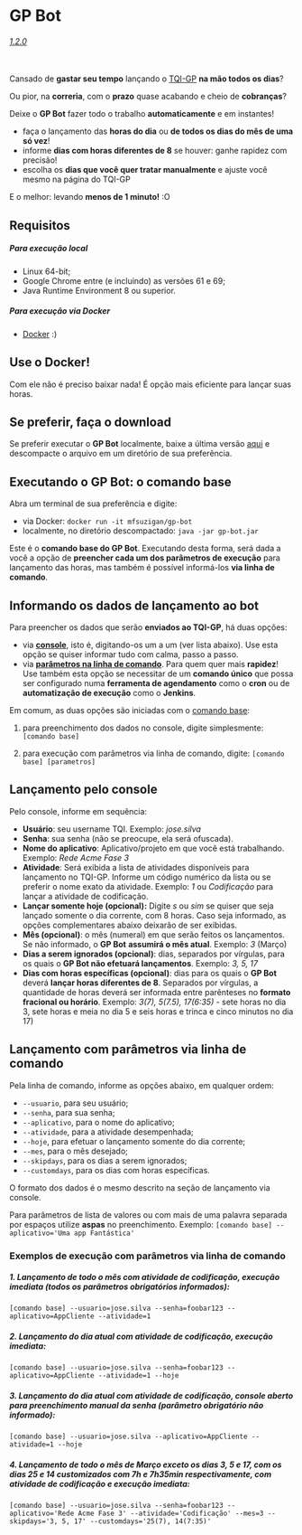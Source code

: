 # GP Bot
###### [1.2.0](docs/release_notes/1.2.0.md)
\
Cansado de **gastar seu tempo** lançando o [TQI-GP](https://helpdesk.tqi.com.br/sso/login.action) **na mão todos os dias**? 

Ou pior, na **correria**, com o **prazo** quase acabando e cheio de **cobranças**?

Deixe o **GP Bot** fazer todo o trabalho **automaticamente** e em instantes!

* faça o lançamento das **horas do dia** ou **de todos os dias do mês de uma só vez**!
* informe **dias com horas diferentes de 8** se houver: ganhe rapidez com precisão!
* escolha os **dias que você quer tratar manualmente** e ajuste você mesmo na página do TQI-GP

E o melhor: levando **menos de 1 minuto!** :O

## Requisitos
##### Para execução local
- Linux 64-bit;
- Google Chrome entre (e incluindo) as versões 61 e 69;
- Java Runtime Environment 8 ou superior.

##### Para execução via Docker
- [Docker](https://www.docker.com/get-started)  :)

## Use o Docker!
Com ele não é preciso baixar nada! É opção mais eficiente para lançar suas horas.

## Se preferir, faça o download
Se preferir executar o **GP Bot** localmente, baixe a última versão [aqui](release/gp-bot.zip?raw=true) e descompacte o arquivo em um diretório de sua preferência.

## Executando o GP Bot: o comando base <a name="comandoBase"></a>
Abra um terminal de sua preferência e digite:
- via Docker: `docker run -it mfsuzigan/gp-bot`
- localmente, no diretório descompactado: `java -jar gp-bot.jar`

Este é o **comando base do GP Bot**. Executando desta forma, será dada a você a opção de **preencher cada um dos parâmetros de execução** para lançamento das horas, mas também é possível informá-los **via linha de comando**.

## Informando os dados de lançamento ao bot
Para preencher os dados que serão **enviados ao TQI-GP**, há duas opções:

- via **[console](#lancamentoConsole)**, isto é, digitando-os um a um (ver lista abaixo). Use esta opção se quiser informar tudo com calma, passo a passo.
- via **[parâmetros na linha de comando](#lancamentoLinhaComando)**. Para quem quer mais **rapidez**! Use também esta opção se necessitar de um **comando único** que possa ser configurado numa **ferramenta de agendamento** como o **cron** ou de **automatização de execução** como o **Jenkins**.

Em comum, as duas opções são iniciadas com o [comando base](#comandoBase):

1. para preenchimento dos dados no console, digite simplesmente: `[comando base]`

2. para execução com parâmetros via linha de comando, digite: `[comando base] [parametros]`

## <a name="lancamentoConsole"></a>Lançamento pelo console 
Pelo console, informe em sequência:
- **Usuário**: seu username TQI. Exemplo: _jose.silva_
- **Senha**: sua senha (não se preocupe, ela será ofuscada).
- **Nome do aplicativo**: Aplicativo/projeto em que você está trabalhando. Exemplo: _Rede Acme Fase 3_
- **Atividade**: Será exibida a lista de atividades disponíveis para lançamento no TQI-GP. Informe um código numérico da lista ou se preferir o nome exato da atividade. Exemplo: _1_ ou _Codificação_ para lançar a atividade de codificação.
- **Lançar somente hoje (opcional):** Digite _s_ ou _sim_ se quiser que seja lançado somente o dia corrente, com 8 horas. Caso seja informado, as opções complementares abaixo deixarão de ser exibidas.
- **Mês (opcional)**: o mês (numeral) em que serão feitos os lançamentos. Se não informado, o **GP Bot** **assumirá o mês atual**. Exemplo: _3_ (Março)
- **Dias a serem ignorados (opcional)**: dias, separados por vírgulas, para os quais o **GP Bot não efetuará lançamentos**. Exemplo: _3, 5, 17_
- **Dias com horas específicas (opcional)**: dias para os quais o **GP Bot** deverá **lançar horas diferentes de 8**. Separados por vírgulas, a quantidade de horas deverá ser informada entre parênteses no **formato fracional ou horário**. Exemplo: _3(7), 5(7.5), 17(6:35)_  - sete horas no dia 3, sete horas e meia no dia 5 e seis horas e trinca e cinco minutos no dia 17)
   
## <a name="lancamentoLinhaComando"></a>Lançamento com parâmetros via linha de comando
Pela linha de comando, informe as opções abaixo, em qualquer ordem:

- `--usuario`, para seu usuário;
- `--senha`, para sua senha;
- `--aplicativo`, para o nome do aplicativo;
- `--atividade`, para a atividade desempenhada;
- `--hoje`, para efetuar o lançamento somente do dia corrente;
- `--mes`, para o mês desejado;
- `--skipdays`, para os dias a serem ignorados;
- `--customdays`, para os dias com horas específicas.

O formato dos dados é o mesmo descrito na seção de lançamento via console. 

Para parâmetros de lista de valores ou com mais de uma palavra separada por espaços utilize **aspas** no preenchimento. Exemplo: `[comando base] --aplicativo='Uma app Fantástica'`

### Exemplos de execução com parâmetros via linha de comando

##### 1. Lançamento de todo o mês com atividade de codificação, execução imediata (todos os parâmetros obrigatórios informados):

`[comando base] --usuario=jose.silva --senha=foobar123 --aplicativo=AppCliente --atividade=1`

##### 2. Lançamento do dia atual com atividade de codificação, execução imediata:

`[comando base] --usuario=jose.silva --senha=foobar123 --aplicativo=AppCliente --atividade=1 --hoje`

##### 3. Lançamento do dia atual com atividade de codificação, console aberto para preenchimento manual da senha (parâmetro obrigatório não informado):

`[comando base] --usuario=jose.silva --aplicativo=AppCliente --atividade=1 --hoje`

##### 4. Lançamento de todo o mês de Março exceto os dias  3, 5 e 17, com os dias 25 e 14 customizados com 7h e 7h35min respectivamente, com atividade de codificação e execução imediata:

`[comando base] --usuario=jose.silva --senha=foobar123 --aplicativo='Rede Acme Fase 3' --atividade='Codificação' --mes=3 --skipdays='3, 5, 17' --customdays='25(7), 14(7:35)'`
